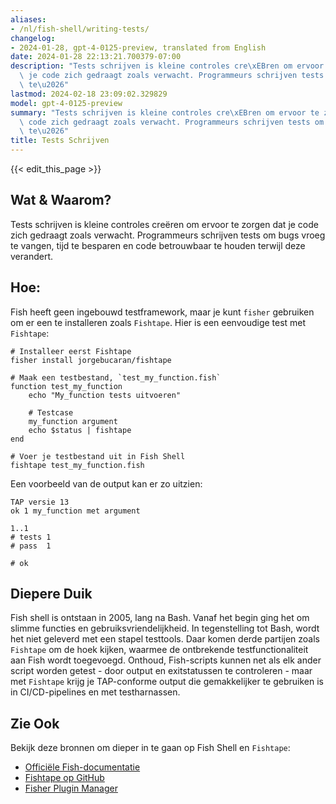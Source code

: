 ```yaml
---
aliases:
- /nl/fish-shell/writing-tests/
changelog:
- 2024-01-28, gpt-4-0125-preview, translated from English
date: 2024-01-28 22:13:21.700379-07:00
description: "Tests schrijven is kleine controles cre\xEBren om ervoor te zorgen dat\
  \ je code zich gedraagt zoals verwacht. Programmeurs schrijven tests om bugs vroeg\
  \ te\u2026"
lastmod: 2024-02-18 23:09:02.329829
model: gpt-4-0125-preview
summary: "Tests schrijven is kleine controles cre\xEBren om ervoor te zorgen dat je\
  \ code zich gedraagt zoals verwacht. Programmeurs schrijven tests om bugs vroeg\
  \ te\u2026"
title: Tests Schrijven
---
```


{{< edit_this_page >}}

## Wat & Waarom?
Tests schrijven is kleine controles creëren om ervoor te zorgen dat je code zich gedraagt zoals verwacht. Programmeurs schrijven tests om bugs vroeg te vangen, tijd te besparen en code betrouwbaar te houden terwijl deze verandert.

## Hoe:
Fish heeft geen ingebouwd testframework, maar je kunt `fisher` gebruiken om er een te installeren zoals `Fishtape`. Hier is een eenvoudige test met `Fishtape`:

```fish
# Installeer eerst Fishtape
fisher install jorgebucaran/fishtape

# Maak een testbestand, `test_my_function.fish`
function test_my_function
    echo "My_function tests uitvoeren"

    # Testcase
    my_function argument
    echo $status | fishtape
end

# Voer je testbestand uit in Fish Shell
fishtape test_my_function.fish
```

Een voorbeeld van de output kan er zo uitzien:

```
TAP versie 13
ok 1 my_function met argument

1..1
# tests 1
# pass  1

# ok
```

## Diepere Duik
Fish shell is ontstaan in 2005, lang na Bash. Vanaf het begin ging het om slimme functies en gebruiksvriendelijkheid. In tegenstelling tot Bash, wordt het niet geleverd met een stapel testtools. Daar komen derde partijen zoals `Fishtape` om de hoek kijken, waarmee de ontbrekende testfunctionaliteit aan Fish wordt toegevoegd. Onthoud, Fish-scripts kunnen net als elk ander script worden getest - door output en exitstatussen te controleren - maar met `Fishtape` krijg je TAP-conforme output die gemakkelijker te gebruiken is in CI/CD-pipelines en met testharnassen.

## Zie Ook
Bekijk deze bronnen om dieper in te gaan op Fish Shell en `Fishtape`:
- [Officiële Fish-documentatie](https://fishshell.com/docs/current/index.html)
- [Fishtape op GitHub](https://github.com/jorgebucaran/fishtape)
- [Fisher Plugin Manager](https://github.com/jorgebucaran/fisher)
